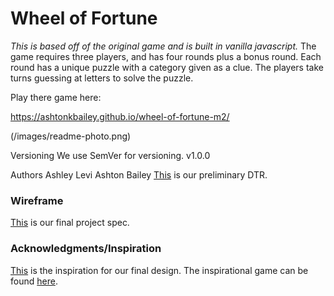 # Wheel of Fortune
*This is based off of the original game and is built in vanilla javascript.*
The game requires three players, and has four rounds plus a bonus round. Each round has a unique puzzle with a category given as a clue. The players take turns guessing at letters to solve the puzzle.

Play there game here:

https://ashtonkbailey.github.io/wheel-of-fortune-m2/

(/images/readme-photo.png) 


Versioning
We use SemVer for versioning. 
v1.0.0

Authors
Ashley Levi
Ashton Bailey
[This](/DTR.md) is our preliminary DTR.

### Wireframe
[This](/images/wheel-of-fortune-wireframe.png) is our final project spec.

### Acknowledgments/Inspiration
[This](/images/wof-design-inspo.png) is the inspiration for our final design. The inspirational game can be found [here](http://en.gameslol.net/wheel-of-fortune-786.html).

